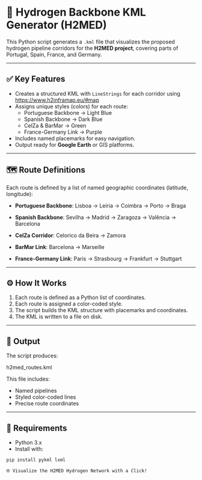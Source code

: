 # 🔋 Hydrogen Backbone KML Generator (H2MED)

This Python script generates a `.kml` file that visualizes the proposed hydrogen pipeline corridors for the **H2MED project**, covering parts of Portugal, Spain, France, and Germany.

---

## ✅ Key Features

- Creates a structured KML with `LineStrings` for each corridor using https://www.h2inframap.eu/#map
- Assigns unique styles (colors) for each route:
  - Portuguese Backbone → Light Blue
  - Spanish Backbone → Dark Blue
  - CelZa & BarMar → Green
  - France-Germany Link → Purple
- Includes named placemarks for easy navigation.
- Output ready for **Google Earth** or GIS platforms.

---

## 🗺️ Route Definitions

Each route is defined by a list of named geographic coordinates (latitude, longitude):

- **Portuguese Backbone**:
  Lisboa → Leiria → Coimbra → Porto → Braga

- **Spanish Backbone**:
  Sevilha → Madrid → Zaragoza → Valência → Barcelona

- **CelZa Corridor**:
  Celorico da Beira → Zamora

- **BarMar Link**:
  Barcelona → Marseille

- **France-Germany Link**:
  Paris → Strasbourg → Frankfurt → Stuttgart

---

## ⚙️ How It Works

1. Each route is defined as a Python list of coordinates.
2. Each route is assigned a color-coded style.
3. The script builds the KML structure with placemarks and coordinates.
4. The KML is written to a file on disk.

---

## 📂 Output

The script produces:

h2med_routes.kml


This file includes:
- Named pipelines
- Styled color-coded lines
- Precise route coordinates

---

## 🔐 Requirements

- Python 3.x
- Install with:
```bash
pip install pykml lxml

🌐 Visualize the H2MED Hydrogen Network with a Click!
